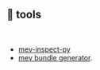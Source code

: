 ## 🧯 tools

<br>


* [mev-inspect-py](https://github.com/flashbots/mev-inspect-py)
* [mev bundle generator](https://github.com/Alcibiades-Capital/mev_bundle_generator).
